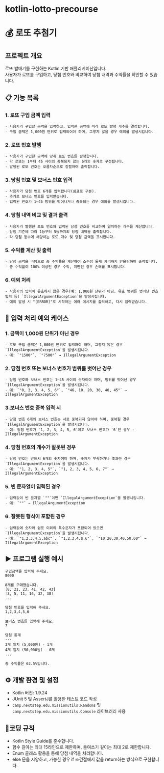 # kotlin-lotto-precourse

# 💰 로또 추첨기

## 프로젝트 개요

로또 발매기를 구현하는 Kotlin 기반 애플리케이션입니다. <br>
사용자가 로또를 구입하고, 당첨 번호와 비교하여 당첨 내역과 수익률을 확인할 수 있습니다. <br>

## 📋 기능 목록

### 1. 로또 구입 금액 입력

    - 사용자가 구입할 금액을 입력하고, 입력한 금액에 따라 로또 발행 개수를 결정합니다.
    - 구입 금액은 1,000원 단위로 입력되어야 하며, 그렇지 않을 경우 예외를 발생시킵니다.

### 2. 로또 번호 발행

    - 사용자가 구입한 금액에 맞춰 로또 번호를 발행합니다.
    - 각 로또는 1부터 45 사이의 중복되지 않는 6개의 숫자로 구성됩니다.
    - 발행된 로또 번호는 오름차순으로 정렬하여 출력합니다.

### 3. 당첨 번호 및 보너스 번호 입력

    - 사용자가 당첨 번호 6개를 입력합니다(쉼표로 구분).
    - 추가로 보너스 번호를 입력받습니다.
    - 입력된 번호가 1~45 범위를 벗어나거나 중복되는 경우 예외를 발생시킵니다.

### 4. 당첨 내역 비교 및 결과 출력

    - 사용자가 발행한 로또 번호와 입력된 당첨 번호를 비교하여 일치하는 개수를 계산합니다.
    - 당첨 기준에 따라 1등부터 5등까지의 당첨 내역을 출력합니다.
    - 각 당첨 등수에 해당하는 로또 개수 및 당첨 금액을 표시합니다.

### 5. 수익률 계산 및 출력

    - 당첨 금액을 바탕으로 총 수익률을 계산하여 소수점 둘째 자리까지 반올림하여 출력합니다.
    - 총 수익률이 100% 이상인 경우 수익, 미만인 경우 손해를 표시합니다.

### 6. 예외 처리

    - 사용자의 입력이 유효하지 않은 경우(예: 1,000원 단위가 아님, 유효 범위를 벗어난 번호 입력 등) `IllegalArgumentException`을 발생시킵니다.
    - 예외 발생 시 "[ERROR]"로 시작하는 에러 메시지를 출력하고, 다시 입력받습니다.

## 💭 입력 처리 예외 케이스

### 1. 금액이 1,000원 단위가 아닌 경우

    - 로또 구입 금액은 1,000원 단위로 입력해야 하며, 그렇지 않은 경우 `IllegalArgumentException`을 발생시킵니다.
    - 예: `"1500"`, `"7500"` → IllegalArgumentException

### 2. 당첨 번호 또는 보너스 번호가 범위를 벗어난 경우

    - 당첨 번호와 보너스 번호는 1~45 사이의 숫자여야 하며, 범위를 벗어난 경우 `IllegalArgumentException`을 발생시킵니다.
    - 예: `"0, 2, 3, 4, 5, 6"`, `"46, 10, 20, 30, 40, 45"` → IllegalArgumentException

### 3.보너스 번호 중복 입력 시

    - 당첨 번호 6개와 보너스 번호는 서로 중복되지 않아야 하며, 중복될 경우 `IllegalArgumentException`을 발생시킵니다.
    - 예: 당첨 번호가 `1, 2, 3, 4, 5, 6`이고 보너스 번호가 `6`인 경우 → IllegalArgumentException

### 4. 당첨 번호의 개수가 잘못된 경우

    - 당첨 번호는 반드시 6개의 숫자여야 하며, 숫자가 부족하거나 초과한 경우 `IllegalArgumentException`을 발생시킵니다.
    - 예: `"1, 2, 3, 4, 5"`, `"1, 2, 3, 4, 5, 6, 7"` → IllegalArgumentException

### 5. 빈 문자열이 입력된 경우

    - 입력값이 빈 문자열 `""`이면 `IllegalArgumentException`을 발생시킵니다.
    - 예: `""` → IllegalArgumentException

### 6. 잘못된 형식이 포함된 경우

    - 입력값에 숫자와 쉼표 이외의 특수문자가 포함되어 있으면 `IllegalArgumentException`을 발생시킵니다. 
    - 예: `"1,2,3,4,5,abc"`, `"1,2,3,4,$,6"`, `"10,20,30,40,50,60"` → IllegalArgumentException

## ▶️ 프로그램 실행 예시

```text
구입금액을 입력해 주세요.
8000

8개를 구매했습니다.
[8, 21, 23, 41, 42, 43] 
[3, 5, 11, 16, 32, 38] 
...

당첨 번호를 입력해 주세요.
1,2,3,4,5,6

보너스 번호를 입력해 주세요.
7

당첨 통계
---
3개 일치 (5,000원) - 1개
4개 일치 (50,000원) - 0개
...

총 수익률은 62.5%입니다.
```

## ⚙️ 개발 환경 및 설정

- Kotlin 버전: 1.9.24 <br>
- JUnit 5 및 AssertJ를 활용한 테스트 코드 작성 <br>
- `camp.nextstep.edu.missionutils.Randoms` 및 `camp.nextstep.edu.missionutils.Console` 라이브러리 사용

## 📍코딩 규칙

- Kotlin Style Guide를 준수합니다. <br>
- 함수 길이는 최대 15라인으로 제한하며, 들여쓰기 깊이는 최대 2로 제한합니다. <br>
- Enum 클래스 활용을 통해 당첨 내역을 처리합니다. <br>
- else 문을 지양하고, 가능한 경우 if 조건절에서 값을 return하는 방식으로 구현합니다. <br>
